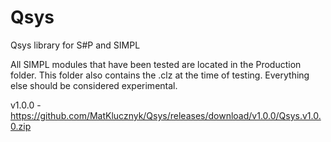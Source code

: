 # Qsys
Qsys library for S#P and SIMPL

All SIMPL modules that have been tested are located in the Production folder. This folder also contains the .clz at the time of testing. Everything else should be considered experimental.


v1.0.0 - https://github.com/MatKlucznyk/Qsys/releases/download/v1.0.0/Qsys.v1.0.0.zip

